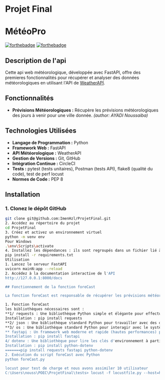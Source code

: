 # Projet Final
# MétéoPro

[![forthebadge](http://forthebadge.com/images/badges/built-with-love.svg)](http://forthebadge.com)  [![forthebadge](http://forthebadge.com/images/badges/powered-by-electricity.svg)](http://forthebadge.com)

## Description de l'api
Cette api web météorologique, développée avec FastAPI, offre des premieres fonctionnalités pour récupérer et analyser des données météorologiques en utilisant l'API de [WeatherAPI](https://www.weatherapi.com/).
## Fonctionnalités
* **Prévisions Météorologiques :** Récupère les prévisions météorologiques des jours à venir pour une ville donnée. *(author: AYADI Noussaiba)*

## Technologies Utilisées
- **Langage de Programmation :** Python
- **Framework Web :** FastAPI
- **API Météorologique :** WeatherAPI
- **Gestion de Versions :** Git, GitHub
- **Intégration Continue :** CircleCI
- **Tests :** pytest (tests unitaires), Postman (tests API), flake8 (qualité du code), test de perf locust
- **Normes de Code :** PEP 8

## Installation

### 1. Clonez le dépôt GitHub
```bash
git clone git@github.com:ImenHzl/ProjetFinal.git
2. Accédez au répertoire du projet
cd ProjetFinal
3. Créez et activez un environnement virtuel
python -m venv env
Pour Windows
.\env\Scripts\activate
4. Installez les dépendances : ils sont regroupés dans un fichier lié à la racine 
pip install -r requirements.txt
Utilisation
1. Lancez le serveur FastAPI
uvicorn mainN:app --reload
2. Accédez à la documentation interactive de l'API
http://127.0.0.1:8000/docs

## Fonctionnement de la fonction foreCast

La fonction foreCast est responsable de récupérer les prévisions météorologiques pour une ville donnée. Elle interagit avec l'API de WeatherAPI pour obtenir les données nécessaires.

1. Fonction foreCast
les bibliothèques nécessaires sont :
**1/ requests : Une bibliothèque Python simple et élégante pour effectuer des requêtes HTTP.
Installation : pip install requests
**2/ json : Une bibliothèque standard Python pour travailler avec des données JSON, elle fait partie de la bibliothèque standard Python.
**3/ os : Une bibliothèque standard Python pour interagir avec le système d'exploitation, elle fait partie de la bibliothèque standard Python.
** fastapi : Un framework web moderne et rapide (hautes performances) pour construire des APIs avec Python 3.7+ basé sur les annotations de type standard Python.
Installation : pip install fastapi
4/ dotenv : Une bibliothèque pour lire les clés d'environnement à partir d'un fichier .env.
Installation : pip install python-dotenv
=======pip install requests fastapi python-dotenv
2. Exécution du script foreCast avec Python
python foreCast.py

locust pour test de charge et nous avons assimiler 10 utilisateur
C:\Users\nouss\POEC\ProjetFinal\tests> locust -f locustfile.py --host=http://127.0.0.1:8000
